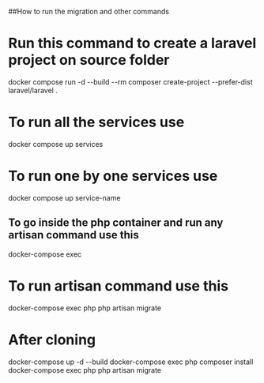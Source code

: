 ##How to run the migration and other commands


# Run this command to create a laravel project on source folder
docker compose run -d --build --rm composer create-project --prefer-dist laravel/laravel .


# To run all the services use 
docker compose up services


# To run one by one  services use 
docker compose up service-name

## To go inside the php container and run any artisan command use this 
docker-compose exec 

# To run artisan command use this 
docker-compose exec php php artisan migrate

# After cloning
docker-compose up -d --build
docker-compose exec php composer install
docker-compose exec php php artisan migrate

